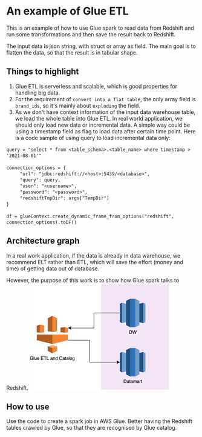 # An example of Glue ETL
This is an example of how to use Glue spark to read data from Redshift and run some transformations and then save the result back to Redshift.

The input data is json string, with struct or array as field. The main goal is to flatten the data, so that the result is in tabular shape.

## Things to highlight
1. Glue ETL is serverless and scalable, which is good properties for handling big data.
2. For the requirement of `convert into a flat table`, the only array field is `brand_ids`, so it's mainly about `exploding` the field. 
3. As we don't have context information of the input data warehouse table, we load the whole table into Glue ETL. In real world application, we should only load new data or incremental data. A simple way could be using a timestamp field as flag to load data after certain time point. Here is a code sample of using query to load incremental data only:

```
query = "select * from <table_schema>.<table_name> where timestamp > '2021-08-01'"

connection_options = {
     "url": "jdbc:redshift://<host>:5439/<database>",
     "query": query,
     "user": "<username>",
     "password": "<password>",
     "redshiftTmpDir": args["TempDir"]
}

df = glueContext.create_dynamic_frame_from_options("redshift", connection_options).toDF()

```

## Architecture graph
In a real work application, if the data is already in data warehouse, we recommend ELT rather than ETL, which will save the effort (money and time) of getting data out of database.

However, the purpose of this work is to show how Glue spark talks to Redshift. 
![Architecture](./glue_etl.png)

## How to use
Use the code to create a spark job in AWS Glue.
Better having the Redshift tables crawled by Glue, so that they are recognised by Glue catalog.



